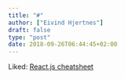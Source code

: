 ```yaml
---
title: "#"
author: ["Eivind Hjertnes"]
draft: false
type: "post"
date: 2018-09-26T06:44:45+02:00
---
```


Liked: [React.js cheatsheet](https://devhints.io/react)
